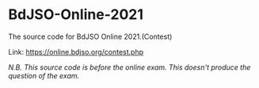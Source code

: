 # BdJSO-Online-2021
The source code for BdJSO Online 2021.(Contest)

Link: https://online.bdjso.org/contest.php

*N.B. This source code is before the online exam. This doesn't produce the question of the exam.*
